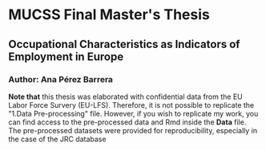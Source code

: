 # MUCSS Final Master's Thesis 
## Occupational Characteristics as Indicators of Employment in Europe 
### Author: Ana Pérez Barrera
**Note that** this thesis was elaborated with confidential data from the EU Labor Force Survery (EU-LFS). Therefore, it is not possible to replicate the "1.Data Pre-processing" file. However, if you wish to replicate my work, you can find access to the pre-processed data and Rmd inside the **Data** file. The pre-processed datasets were provided for reproducibility, especially in the case of the JRC database 
